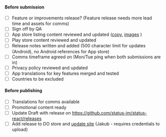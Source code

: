 #### Before submission
- [ ] Feature or improvements release? (Feature release needs more lead time and assets for comms)
- [ ] Sign off by QA
- [ ] App store listing content reviewed and updated ([copy](https://docs.google.com/spreadsheets/d/1fLDr3BD1dcg0dolvLiozXoZU27IQirjBzn0h4_QS2u0/edit#gid=0), [images](https://www.dropbox.com/sh/6baklctvxy3nuoo/AACG9kYIVdt2qREW76rP8SP-a?dl=0) )
- [ ] Play store content reviewed and updated
- [ ] Release notes written and added (500 character limit for updates (Android), no Android references for App store)
- [ ] Comms timeframe agreed on (Mon/Tue ping when both submissions are in)
- [ ] Privacy policy reviewed and updated
- [ ] App translations for key features merged and tested
- [ ] Countries to be excluded

#### Before publishing
- [ ] Translations for comms available
- [ ] Promotional content ready
- [ ] Update Draft with release on https://github.com/status-im/status-react/releases
- [ ] Add release to DO store and [update site](https://notes.status.im/s/status-release-upload#) (Jakub - requires credentials to upload) 
